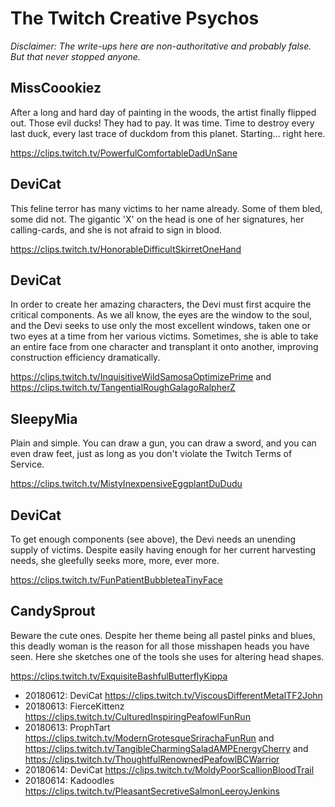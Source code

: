 The Twitch Creative Psychos
===========================

_Disclaimer: The write-ups here are non-authoritative and probably false. But
that never stopped anyone._

MissCoookiez
------------

After a long and hard day of painting in the woods, the artist finally flipped
out. Those evil ducks! They had to pay. It was time. Time to destroy every last
duck, every last trace of duckdom from this planet. Starting... right here.

<https://clips.twitch.tv/PowerfulComfortableDadUnSane>

DeviCat
-------

This feline terror has many victims to her name already. Some of them bled, some
did not. The gigantic 'X' on the head is one of her signatures, her calling-cards,
and she is not afraid to sign in blood.

<https://clips.twitch.tv/HonorableDifficultSkirretOneHand>

DeviCat
-------

In order to create her amazing characters, the Devi must first acquire the
critical components. As we all know, the eyes are the window to the soul, and
the Devi seeks to use only the most excellent windows, taken one or two eyes
at a time from her various victims. Sometimes, she is able to take an entire
face from one character and transplant it onto another, improving construction
efficiency dramatically.

<https://clips.twitch.tv/InquisitiveWildSamosaOptimizePrime> and
<https://clips.twitch.tv/TangentialRoughGalagoRalpherZ>

SleepyMia
---------

Plain and simple. You can draw a gun, you can draw a sword, and you can even
draw feet, just as long as you don't violate the Twitch Terms of Service.

<https://clips.twitch.tv/MistyInexpensiveEggplantDuDudu>

DeviCat
-------

To get enough components (see above), the Devi needs an unending supply of
victims. Despite easily having enough for her current harvesting needs, she
gleefully seeks more, more, ever more.

<https://clips.twitch.tv/FunPatientBubbleteaTinyFace>

CandySprout
-----------

Beware the cute ones. Despite her theme being all pastel pinks and blues,
this deadly woman is the reason for all those misshapen heads you have seen.
Here she sketches one of the tools she uses for altering head shapes.

<https://clips.twitch.tv/ExquisiteBashfulButterflyKippa>


* 20180612: DeviCat <https://clips.twitch.tv/ViscousDifferentMetalTF2John>
* 20180613: FierceKittenz <https://clips.twitch.tv/CulturedInspiringPeafowlFunRun>
* 20180613: ProphTart <https://clips.twitch.tv/ModernGrotesqueSrirachaFunRun>
  and <https://clips.twitch.tv/TangibleCharmingSaladAMPEnergyCherry> and
  <https://clips.twitch.tv/ThoughtfulRenownedPeafowlBCWarrior>
* 20180614: DeviCat <https://clips.twitch.tv/MoldyPoorScallionBloodTrail>
* 20180614: Kadoodles <https://clips.twitch.tv/PleasantSecretiveSalmonLeeroyJenkins>
